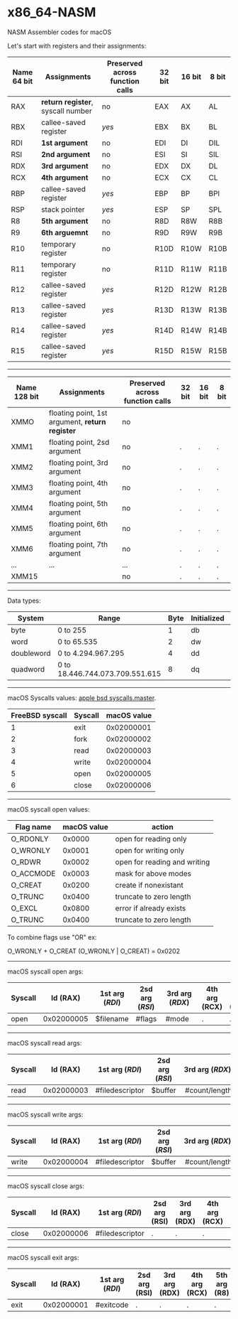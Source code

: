 # x86_64-NASM
NASM Assembler codes for macOS

Let's start with registers and their assignments:

Name 64 bit   | Assignments                         | Preserved across function calls | 32 bit | 16 bit | 8 bit |
--------------|-------------------------------------|---------------------------------|--------|--------|-------|
RAX           | **return register**, syscall number | no                              | EAX    | AX     | AL    |
RBX           | callee-saved register               | *yes*                           | EBX    | BX     | BL    |
RDI           | **1st argument**                    | no                              | EDI    | DI     | DIL   |
RSI           | **2nd argument**                    | no                              | ESI    | SI     | SIL   |
RDX           | **3rd argument**                    | no                              | EDX    | DX     | DL |
RCX           | **4th argument**                    | no                              | ECX    | CX     | CL |
RBP           | callee-saved register               | *yes*                           | EBP    | BP     | BPl |
RSP           | stack pointer                       | *yes*                           | ESP    | SP     | SPL |
R8            | **5th argument**                    | no                              | R8D    | R8W    | R8B |
R9            | **6th arguemnt**                    | no                              | R9D    | R9W    | R9B |
R10           | temporary register                  | no                              | R10D   | R10W   | R10B |
R11           | temporary register                  | no                              | R11D   | R11W   | R11B |
R12           | callee-saved register               | *yes*                           | R12D   | R12W   | R12B |
R13           | callee-saved register               | *yes*                           | R13D   | R13W | R13B |
R14           | callee-saved register               | *yes*                           | R14D   | R14W | R14B |
R15           | callee-saved register               | *yes*                           | R15D   | R15W | R15B |

-----------------------------------------------------------------------------------------------------------------------------------

Name 128 bit  | Assignments                                       | Preserved across function calls | 32 bit | 16 bit | 8 bit |
--------------|---------------------------------------------------|---------------------------------|--------|--------|-------|
XMMO          | floating point, 1st argument, **return register** | no  |      |      |      |
XMM1          | floating point, 2sd argument                      | no  |.     |.     |.     |
XMM2          | floating point, 3rd argument                      | no  |.     |.     |.     |
XMM3          | floating point, 4th argument                      | no  |.     |.     |.     |
XMM4          | floating point, 5th argument                      | no  |.     |.     |.     |
XMM5          | floating point, 6th argument                      | no  |.     |.     |.     |
XMM6          | floating point, 7th argument                      | no  |.     |.     |.     |
...           |... |... |.|.|.|
XMM15         | | no |.|.|.|

-----------------------------------------------------------------------------------------------------------------------------------
Data types:

System       | Range                           | Byte | Initialized | Uninitialized | Bits |
-------------|---------------------------------|------|-------------|---------------|------|
byte         | 0 to 255                        |  1   |    db       |     resb      |  8   |
word         | 0 to 65.535                     |  2   |    dw       |     resw      |  16  |
doubleword   | 0 to 4.294.967.295              |  4   |    dd       |     resd      |  32  |
quadword     | 0 to 18.446.744.073.709.551.615 |  8   |    dq       |     resq      |  64  |

-----------------------------------------------------------------------------------------------------------------------------------

macOS Syscalls values:  [apple bsd syscalls.master](https://opensource.apple.com/source/xnu/xnu-1504.3.12/bsd/kern/syscalls.master).

FreeBSD syscall | Syscall      | macOS value |
----------------|--------------|-------------|
1               | exit         | 0x02000001  |
2               | fork         | 0x02000002  |
3               | read         | 0x02000003  |
4               | write        | 0x02000004  |
5               | open         | 0x02000005  | 
6               | close        | 0x02000006  | 

-----------------------------------------------------------------------------------------------------------------------------------

macOS syscall open values:

Flag name       | macOS value | action                       |
----------------|-------------|------------------------------|
O_RDONLY        | 0x0000      | open for reading only        |
O_WRONLY        | 0x0001      | open for writing only        |
O_RDWR          | 0x0002      | open for reading and writing |
O_ACCMODE       | 0x0003      | mask for above modes         |
O_CREAT         | 0x0200      | create if nonexistant        |
O_TRUNC         | 0x0400      | truncate to zero length      |
O_EXCL          | 0x0800      | error if already exists      | 
O_TRUNC         | 0x0400      | truncate to zero length      | 

To combine flags use "OR" ex:

O_WRONLY + O_CREAT (O_WRONLY | O_CREAT) = 0x0202

-----------------------------------------------------------------------------------------------------------------------------------

macOS syscall open args:

Syscall | Id (RAX)   | 1st arg (*RDI*) | 2sd arg (*RSI*) | 3rd arg (*RDX*) | 4th arg (RCX) | 5th arg (R8) | 6th arg (R9) |
--------|------------|-----------------|-----------------|-----------------|---------------|--------------|--------------|
open    | 0x02000005 | $filename       | #flags          | #mode           |.              |.             |.             |

-----------------------------------------------------------------------------------------------------------------------------------

macOS syscall read args:

Syscall | Id (RAX)   | 1st arg (*RDI*) | 2sd arg (*RSI*) | 3rd arg (*RDX*) | 4th arg (RCX) | 5th arg (R8) | 6th arg (R9) |
--------|------------|-----------------|-----------------|-----------------|---------------|--------------|--------------|
read    | 0x02000003 | #filedescriptor | $buffer         | #count/length   |.              |.             |.             |

-----------------------------------------------------------------------------------------------------------------------------------

macOS syscall write args:

Syscall | Id (RAX)   | 1st arg (*RDI*) | 2sd arg (*RSI*) | 3rd arg (*RDX*) | 4th arg (RCX) | 5th arg (R8) | 6th arg (R9) |
--------|------------|-----------------|-----------------|-----------------|---------------|--------------|--------------|
write   | 0x02000004 | #filedescriptor | $buffer         | #count/length   |.              |.             |.             |

-----------------------------------------------------------------------------------------------------------------------------------

macOS syscall close args:

Syscall | Id (RAX)   | 1st arg (*RDI*) | 2sd arg (RSI) | 3rd arg (RDX) | 4th arg (RCX) | 5th arg (R8) | 6th arg (R9) |
--------|------------|-----------------|---------------|---------------|---------------|--------------|--------------|
close   | 0x02000006 | #filedescriptor |.              |.              |.              |.             |.             |

-----------------------------------------------------------------------------------------------------------------------------------

macOS syscall exit args:

Syscall | Id (RAX)   | 1st arg (*RDI*) | 2sd arg (RSI) | 3rd arg (RDX) | 4th arg (RCX) | 5th arg (R8) | 6th arg (R9) |
--------|------------|-----------------|---------------|---------------|---------------|--------------|--------------|
exit    | 0x02000001 | #exitcode       |.              |.              |.              |.             |.             |
